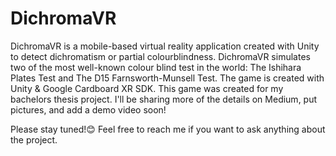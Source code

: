 # DichromaVR
DichromaVR is a mobile-based virtual reality application created with Unity to detect dichromatism or partial colourblindness.
DichromaVR simulates two of the most well-known colour blind test in the world: The Ishihara Plates Test and The D15 Farnsworth-Munsell Test.
The game is created with Unity & Google Cardboard XR SDK. 
This game was created for my bachelors thesis project. 
I'll be sharing more of the details on Medium, put pictures, and add a demo video soon!

Please stay tuned!😊
Feel free to reach me if you want to ask anything about the project.
